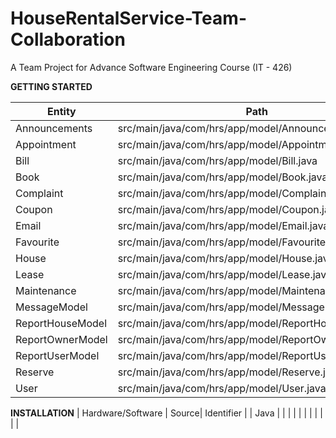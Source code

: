 # HouseRentalService-Team-Collaboration
A Team Project for Advance Software Engineering Course (IT - 426)



**GETTING STARTED**

| Entity | Path |
| --- | --- |
| Announcements | src/main/java/com/hrs/app/model/Announcement.java |
| Appointment | src/main/java/com/hrs/app/model/Appointment.java |
| Bill  | src/main/java/com/hrs/app/model/Bill.java |
| Book  | src/main/java/com/hrs/app/model/Book.java  |
| Complaint | src/main/java/com/hrs/app/model/Complaint.java |
| Coupon | src/main/java/com/hrs/app/model/Coupon.java |
| Email | src/main/java/com/hrs/app/model/Email.java |  |
| Favourite | src/main/java/com/hrs/app/model/Favourite.java |
| House | src/main/java/com/hrs/app/model/House.java |
| Lease | src/main/java/com/hrs/app/model/Lease.java |
| Maintenance | src/main/java/com/hrs/app/model/Maintenance.java |
| MessageModel | src/main/java/com/hrs/app/model/MessageModel.java |
| ReportHouseModel | src/main/java/com/hrs/app/model/ReportHouseModel.java |
| ReportOwnerModel | src/main/java/com/hrs/app/model/ReportOwnerModel.java |
| ReportUserModel | src/main/java/com/hrs/app/model/ReportUserModel.java |
| Reserve | src/main/java/com/hrs/app/model/Reserve.java |
| User | src/main/java/com/hrs/app/model/User.java |

**INSTALLATION**
| Hardware/Software | Source| Identifier |
| Java |    |
|  |    |
|  |    |
|  |    |
